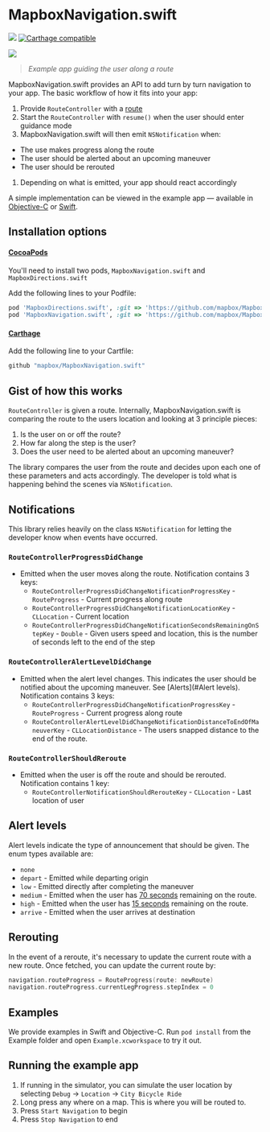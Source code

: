 # MapboxNavigation.swift

[![](https://www.bitrise.io/app/6fc45a7e2817b859.svg?token=XTgNMVxObhd8w8EmsAgJ1Q)](https://www.bitrise.io/app/6fc45a7e2817b859#/builds)
[![Carthage compatible](https://img.shields.io/badge/Carthage-compatible-4BC51D.svg?style=flat)](https://github.com/Carthage/Carthage)

![](https://cldup.com/Th0sa6Vnvf.gif)
> *Example app guiding the user along a route*

MapboxNavigation.swift provides an API to add turn by turn navigation to your app. The basic workflow of how it fits into your app:

1. Provide `RouteController` with a [route](https://github.com/mapbox/MapboxDirections.swift)
1. Start the `RouteController` with `resume()` when the user should enter guidance mode
1. MapboxNavigation.swift will then emit `NSNotification` when:
 * The use makes progress along the route
 * The user should be alerted about an upcoming maneuver
 * The user should be rerouted
1. Depending on what is emitted, your app should react accordingly

A simple implementation can be viewed in the example app — available in [Objective-C](./Example/Objective-C/ViewController.m) or [Swift](./Example/Swift/ViewController.swift).

## Installation options

#### [CocoaPods](https://cocoapods.org/)

You'll need to install two pods, `MapboxNavigation.swift` and `MapboxDirections.swift`

Add the following lines to your Podfile:

```ruby
pod 'MapboxDirections.swift', :git => 'https://github.com/mapbox/MapboxDirections.swift.git', :commit => 'ceaf58b780fc17ea44a9150041b602d017c1e567'
pod 'MapboxNavigation.swift', :git => 'https://github.com/mapbox/MapboxNavigation.swift.git', :tag => 'v0.0.4'
```

#### [Carthage](https://github.com/carthage/carthage)

Add the following line to your Cartfile:

```ruby
github "mapbox/MapboxNavigation.swift"
```

## Gist of how this works

`RouteController` is given a route. Internally, MapboxNavigation.swift is comparing the route to the users location and looking at 3 principle pieces:

1. Is the user on or off the route?
1. How far along the step is the user?
1. Does the user need to be alerted about an upcoming maneuver?

The library compares the user from the route and decides upon each one of these parameters and acts accordingly. The developer is told what is happening behind the scenes via `NSNotification`.

## Notifications

This library relies heavily on the class `NSNotification` for letting the developer know when events have occurred.

### `RouteControllerProgressDidChange`

* Emitted when the user moves along the route. Notification contains 3 keys:
  * `RouteControllerProgressDidChangeNotificationProgressKey` - `RouteProgress` - Current progress along route
  * `RouteControllerProgressDidChangeNotificationLocationKey` - `CLLocation` - Current location
  * `RouteControllerProgressDidChangeNotificationSecondsRemainingOnStepKey` - `Double` - Given users speed and location, this is the number of seconds left to the end of the step

### `RouteControllerAlertLevelDidChange`

* Emitted when the alert level changes. This indicates the user should be notified about the upcoming maneuver. See [Alerts](#Alert levels). Notification contains 3 keys:
  * `RouteControllerProgressDidChangeNotificationProgressKey` - `RouteProgress` - Current progress along route
  * `RouteControllerAlertLevelDidChangeNotificationDistanceToEndOfManeuverKey` - `CLLocationDistance` - The users snapped distance to the end of the route.

### `RouteControllerShouldReroute`

* Emitted when the user is off the route and should be rerouted. Notification contains 1 key:
  * `RouteControllerNotificationShouldRerouteKey` - `CLLocation` - Last location of user

## Alert levels

Alert levels indicate the type of announcement that should be given. The enum types available are:

* `none`
* `depart` - Emitted while departing origin
* `low` - Emitted directly after completing the maneuver
* `medium` - Emitted when the user has [70 seconds](https://github.com/mapbox/MapboxNavigation.swift/blob/19365cdad5f18641579a560dfc7113057b3053ad/MapboxNavigation/Constants.swift#L15) remaining on the route.
* `high` - Emitted when the user has [15 seconds](https://github.com/mapbox/MapboxNavigation.swift/blob/19365cdad5f18641579a560dfc7113057b3053ad/MapboxNavigation/Constants.swift#L16) remaining on the route.
* `arrive` - Emitted when the user arrives at destination

## Rerouting

In the event of a reroute, it's necessary to update the current route with a new route. Once fetched, you can update the current route by:

```swift
navigation.routeProgress = RouteProgress(route: newRoute)
navigation.routeProgress.currentLegProgress.stepIndex = 0
```

## Examples

We provide examples in Swift and Objective-C. Run `pod install` from the Example folder and open `Example.xcworkspace` to try it out.

## Running the example app

1. If running in the simulator, you can simulate the user location by selecting `Debug` -> `Location` -> `City Bicycle Ride`
1. Long press any where on a map. This is where you will be routed to.
1. Press `Start Navigation` to begin
1. Press `Stop Navigation` to end
